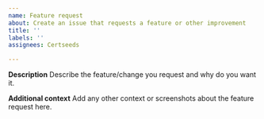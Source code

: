 ```yaml
---
name: Feature request
about: Create an issue that requests a feature or other improvement
title: ''
labels: ''
assignees: Certseeds

---
```


**Description**
Describe the feature/change you request and why do you want it.

**Additional context**
Add any other context or screenshots about the feature request here.
